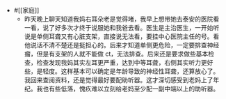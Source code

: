 - #[[家庭]]
    - 昨天晚上聊天知道我妈右耳朵老是觉得堵，我早上想带她去泰安的医院看一看，说了好多次才终于说服她和我爸去看。医生是主治医生，一开始听说是单侧耳聋又有心脏支架，直接说无法看，要挂中心医院主任的号。看他说话不清不楚还是挺担心的。后来才知道单侧更危险，一定要排查神经瘤，但是有支架的人就不能做 ct，无法排查。后来还是要求做些基本检查，检查发现我妈其实左耳更严重，达到中等耳聋，右侧其实听力更好些，是轻度。这样基本可以确定是年龄导致的神经性耳聋，还算放心了。我回来查阅资料，还是觉得最好要配助听器。这才深切感受到老妈上了年纪。我也有些低落，愧疚难以立刻给老妈至少配一副中端以上的助听器。
